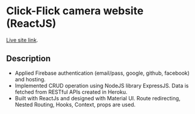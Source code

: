 # Click-Flick camera website (ReactJS)

[Live site link](https://click-flick-camera.web.app/).

## Description

- Applied Firebase authentication (email/pass, google, github, facebook) and hosting.
- Implemented CRUD operation using NodeJS library ExpressJS. Data is fetched from RESTful APIs created in Heroku.
- Built with ReactJs and designed with Material UI. Route redirecting, Nested Routing, Hooks, Context, props are used.

